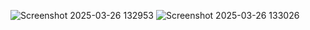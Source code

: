 
![Screenshot 2025-03-26 132953](https://github.com/user-attachments/assets/ef579cdb-2b43-451f-96c4-671fa900cd3a)
![Screenshot 2025-03-26 133026](https://github.com/user-attachments/assets/5eacede1-f075-404d-8660-580d602504db)
